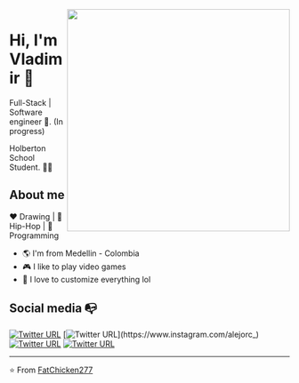<img align="right" width="400" height="400" src="https://instagram.fsti5-1.fna.fbcdn.net/v/t51.2885-15/12748435_1698692150409957_1544849007_n.jpg?stp=dst-jpg_e35&_nc_ht=instagram.fsti5-1.fna.fbcdn.net&_nc_cat=109&_nc_ohc=F4bvfD94KqsAX-Y_0ap&edm=ALQROFkBAAAA&ccb=7-5&ig_cache_key=MTE1NzIxMDIyMTg3MjU3MzE0MA%3D%3D.2-ccb7-5&oh=00_AT85pEI4JYmY7Vm_jsFkm8ZGHgI0_QdDCtdEgxCj7TZdXg&oe=62C5F0DA&_nc_sid=30a2ef">


# Hi, I'm Vladimir :chicken:

Full-Stack | Software engineer :robot:. (In progress)

Holberton School Student. :man_technologist:

## About me 

:heart: Drawing | :black_heart: Hip-Hop | :blue_heart: Programming

- :earth_americas: I'm from Medellin - Colombia
- :video_game: I like to play video games
- :gem: I love to customize everything lol


## Social media :mailbox_with_no_mail:

[![Twitter URL](https://img.shields.io/twitter/url?color=%231DA1F2&label=follow&logo=twitter&logoColor=%231DA1F2&style=flat-square&url=https%3A%2F%2Fwww.reddit.com%2Fuser%2FFatChicken277)](https://twitter.com/alejorc277)
[![Twitter URL](https://img.shields.io/twitter/url?color=%23fb3958&label=follow&logo=instagram&logoColor=%23fb3958&style=flat-square&url=https%3A%2F%2Fwww.instagram.com%2Falejorc_)](https://www.instagram.com/alejorc_)
[![Twitter URL](https://img.shields.io/twitter/url?color=%230072b1&label=connect&logo=linkedin&logoColor=%230072b1&style=flat-square&url=https%3A%2F%2Fwww.linkedin.com%2Fin%2Falejandro-ramirez-ciceros%2F)](https://www.linkedin.com/in/alejandro-ramirez-ciceros/)
[![Twitter URL](https://img.shields.io/twitter/url?color=orange&label=follow&logo=reddit&logoColor=orange&style=flat-square&url=https%3A%2F%2Fwww.reddit.com%2Fuser%2FFatChicken277)](https://www.reddit.com/user/FatChicken277)

---
⭐️ From [FatChicken277](https://github.com/FatChicken277)
